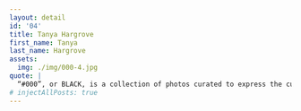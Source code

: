 ```yaml
---
layout: detail
id: '04'
title: Tanya Hargrove
first_name: Tanya
last_name: Hargrove
assets:
  img: ./img/000-4.jpg
quote: |
  “#000”, or BLACK, is a collection of photos curated to express the cultural appreciation of the women owning their true self through.
# injectAllPosts: true
---
```


<!-- # This is test one -->